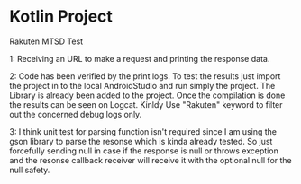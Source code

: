 # Kotlin Project
Rakuten MTSD Test

1: Receiving an URL to make a request and printing the response data.

2: Code has been verified by the print logs. To test the results just import the project in to the local AndroidStudio and run simply the project. The Library is already been added to the project. Once the compilation is done the results can be seen on Logcat. Kinldy Use "Rakuten" keyword to filter out the concerned debug logs only.

3: I think unit test for parsing function isn't required since I am using the gson library to parse the resonse which is kinda already tested. So just forcefully sending null in case if the response is null or throws exception and the resonse callback receiver will receive it with the optional null for the null safety.
